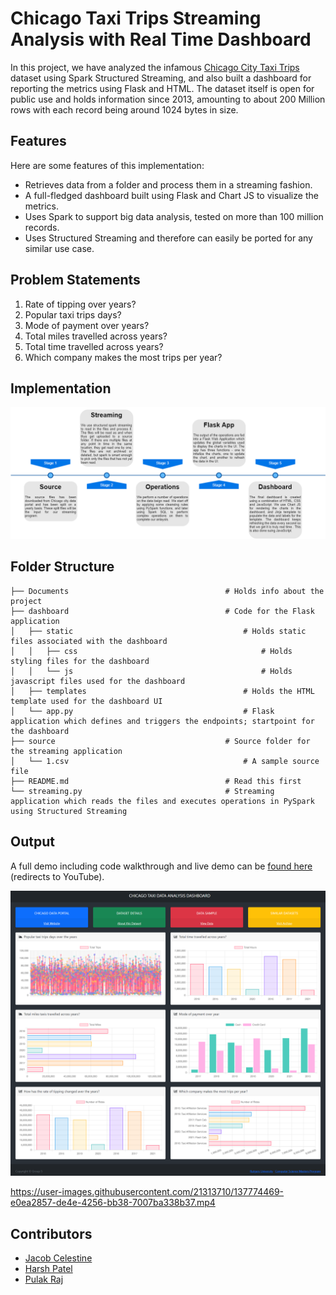 # Chicago Taxi Trips Streaming Analysis with Real Time Dashboard

In this project, we have analyzed the infamous 
[Chicago City Taxi Trips](https://data.cityofchicago.org/Transportation/Taxi-Trips/wrvz-psew) 
dataset using Spark Structured Streaming, and also built a dashboard for reporting the metrics using Flask and HTML.
The dataset itself is open for public use and holds information since 2013, amounting to about 200 Million rows with 
each record being around 1024 bytes in size.

## Features
Here are some features of this implementation:
- Retrieves data from a folder and process them in a streaming fashion.
- A full-fledged dashboard built using Flask and Chart JS to visualize the metrics.
- Uses Spark to support big data analysis, tested on more than 100 million records.
- Uses Structured Streaming and therefore can easily be ported for any similar use case.

## Problem Statements
<ol>
<li> Rate of tipping over years? </li>
<li> Popular taxi trips days? </li>
<li> Mode of payment over years? </li>
<li> Total miles travelled across years? </li>
<li> Total time travelled across years? </li>
<li> Which company makes the most trips per year? </li>
</ol>

## Implementation
![High Level Design](Documents/Implementation%20HLD.png?raw=true "High Level Design")

## Folder Structure
    ├── Documents                                   # Holds info about the project
    ├── dashboard                                   # Code for the Flask application
    │   ├── static                                      # Holds static files associated with the dashboard
    │   │   ├── css                                         # Holds styling files for the dashboard
    │   │   └── js                                          # Holds javascript files used for the dashboard
    │   ├── templates                                   # Holds the HTML template used for the dashboard UI
    │   └── app.py                                      # Flask application which defines and triggers the endpoints; startpoint for the dashboard
    ├── source                                      # Source folder for the streaming application
    │   └── 1.csv                                       # A sample source file
    ├── README.md                                   # Read this first
    └── streaming.py                                # Streaming application which reads the files and executes operations in PySpark using Structured Streaming

## Output
A full demo including code walkthrough and live demo can be [found here](https://youtu.be/SPwN13iuq78) (redirects to YouTube).

![Dashboard Screenshot](Documents/Dashboard%20Image.png?raw=true "Dashboard Screenshot")

https://user-images.githubusercontent.com/21313710/137774469-e0ea2857-de4e-4256-bb38-7007ba338b37.mp4

## Contributors
- [Jacob Celestine](https://jacobcelestine.com/)
- [Harsh Patel](https://github.com/hkp98)
- [Pulak Raj](https://github.com/PulakRaj)
